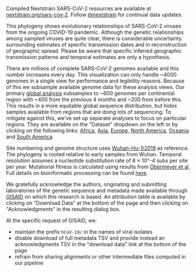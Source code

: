 Compiled Nextstrain SARS-CoV-2 resources are available at [nextstrain.org/sars-cov-2](https://nextstrain.org/sars-cov-2/). Follow [@nextstrain](https://twitter.com/nextstrain) for continual data updates.

This phylogeny shows evolutionary relationships of SARS-CoV-2 viruses from the ongoing COVID-19 pandemic. Although the genetic relationships among sampled viruses are quite clear, there is considerable uncertainty surrounding estimates of specific transmission dates and in reconstruction of geographic spread. Please be aware that specific inferred geographic transmission patterns and temporal estimates are only a hypothesis.

There are millions of complete SARS-CoV-2 genomes available and this number increases every day. This visualization can only handle ~4000 genomes in a single view for performance and legibility reasons. Because of this we subsample available genome data for these analysis views. Our primary [global analysis](/ncov/global/) subsamples to ~600 genomes per continental region with ~400 from the previous 4 months and ~200 from before this. This results in a more equitable global sequence distribution, but hides samples available from regions that are doing lots of sequencing. To mitigate against this, we've set up separate analyses to focus on particular regions. They are available on the "Dataset" dropdown on the left or by clicking on the following links: [Africa](/ncov/africa?f_region=Africa), [Asia](/ncov/asia?f_region=Asia), [Europe](/ncov/europe?f_region=Europe), [North America](/ncov/north-america?f_region=North%20America), [Oceania](/ncov/oceania?f_region=Oceania) and [South America](/ncov/south-america?f_region=South%20America).

Site numbering and genome structure uses [Wuhan-Hu-1/2019](https://www.ncbi.nlm.nih.gov/nuccore/MN908947) as reference. The phylogeny is rooted relative to early samples from Wuhan. Temporal resolution assumes a nucleotide substitution rate of 8 &times; 10^-4 subs per site per year. Mutational fitness is calculated using results from [Obermeyer et al](https://www.medrxiv.org/content/10.1101/2021.09.07.21263228v1). Full details on bioinformatic processing can be found [here](https://github.com/nextstrain/ncov).

We gratefully acknowledge the authors, originating and submitting laboratories of the genetic sequence and metadata made available through [GISAID](https://gisaid.org) on which this research is based. An attribution table is available by clicking on "Download Data" at the bottom of the page and then clicking on "Acknowledgments" in the resulting dialog box.

At the specific request of GISAID, we:
 - maintain the prefix `hCoV-19/` in the names of viral isolates
 - disable download of full metadata TSV and provide instead an acknowledgments TSV in the "download data" link at the bottom of the page
 - refrain from sharing alignments or other intermediate files computed in our pipeline
